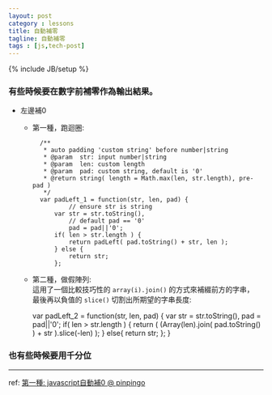 ```yaml
---
layout: post
category : lessons
title: 自動補零
tagline: 自動補零
tags : [js,tech-post]
---
```

{% include JB/setup %}

### 有些時候要在數字前補零作為輸出結果。

+ 左邊補0
    * 第一種，跑迴圈:

            /**
             * auto padding 'custom string' before number|string
             * @param  str: input number|string
             * @param  len: custom length
             * @param  pad: custom string, default is '0'
             * @return string( length = Math.max(len, str.length), pre-pad )
             */
            var padLeft_1 = function(str, len, pad) {
                    // ensure str is string
                var str = str.toString(),
                    // default pad == '0'
                    pad = pad||'0';
                if( len > str.length ) {
                    return padLeft( pad.toString() + str, len );
                } else {
                    return str;
                };


    * 第二種，做假陣列:  
      這用了一個比較技巧性的 `array(i).join()` 的方式來補綴前方的字串，  
      最後再以負值的 `slice()` 切割出所期望的字串長度:

        var padLeft_2 = function(str, len, pad) {
            var str = str.toString(),
                pad = pad||'0';
            if( len > str.length ) {
                return ( (Array(len).join( pad.toString() ) + str ).slice(-len) );
            } else{
                return str;
            };
        }

### 也有些時候要用千分位

---

ref: [第一種: javascript自動補0 @ pinpingo](http://www.dotblogs.com.tw/pinpingo/archive/2011/07/26/32140.aspx)